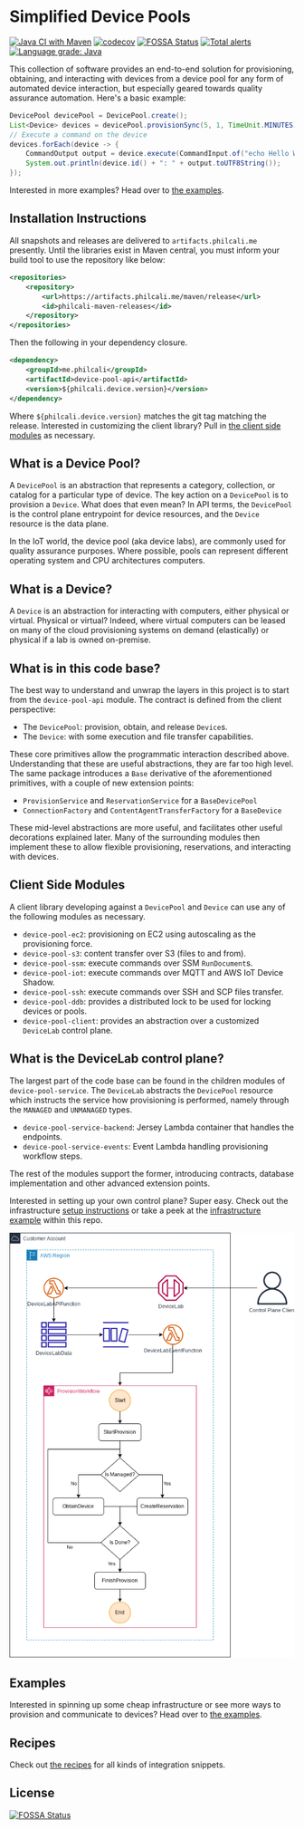 # Simplified Device Pools

[![Java CI with Maven](https://github.com/philcali/device-pool/actions/workflows/maven.yml/badge.svg)](https://github.com/philcali/device-pool/actions/workflows/maven.yml)
[![codecov](https://codecov.io/gh/philcali/device-pool/branch/main/graph/badge.svg?token=WIIU9GHW69)](https://codecov.io/gh/philcali/device-pool)
[![FOSSA Status](https://app.fossa.com/api/projects/git%2Bgithub.com%2Fphilcali%2Fdevice-pool.svg?type=shield)](https://app.fossa.com/projects/git%2Bgithub.com%2Fphilcali%2Fdevice-pool?ref=badge_shield)
[![Total alerts](https://img.shields.io/lgtm/alerts/g/philcali/device-pool.svg?logo=lgtm&logoWidth=18)](https://lgtm.com/projects/g/philcali/device-pool/alerts/)
[![Language grade: Java](https://img.shields.io/lgtm/grade/java/g/philcali/device-pool.svg?logo=lgtm&logoWidth=18)](https://lgtm.com/projects/g/philcali/device-pool/context:java)

This collection of software provides an end-to-end solution for provisioning, obtaining,
and interacting with devices from a device pool for any form of automated device interaction, but
especially geared towards quality assurance automation. Here's a basic example:

```java
DevicePool devicePool = DevicePool.create();
List<Device> devices = devicePool.provisionSync(5, 1, TimeUnit.MINUTES);
// Execute a command on the device
devices.forEach(device -> {
    CommandOutput output = device.execute(CommandInput.of("echo Hello World"));
    System.out.println(device.id() + ": " + output.toUTF8String());
});
```

Interested in more examples? Head over to [the examples](device-pool-examples).

## Installation Instructions

All snapshots and releases are delivered to `artifacts.philcali.me`
presently. Until the libraries exist in Maven central,
you must inform your build tool to use the
repository like below:

```xml
<repositories>
    <repository>
        <url>https://artifacts.philcali.me/maven/release</url>
        <id>philcali-maven-releases</id>
    </repository>
</repositories>
```

Then the following in your dependency closure.

```xml
<dependency>
    <groupId>me.philcali</groupId>
    <artifactId>device-pool-api</artifactId>
    <version>${philcali.device.version}</version>
</dependency>
```

Where `${philcali.device.version}` matches the git tag
matching the release. Interested in customizing the client library?
Pull in [the client side modules](#client-side-modules) as
necessary.

## What is a Device Pool?

A `DevicePool` is an abstraction that represents a category, collection,
or catalog for a particular type of device. The key action on
a `DevicePool` is to provision a `Device`. What does that even mean?
In API terms, the `DevicePool` is the control plane entrypoint for
device resources, and the `Device` resource is the data plane.

In the IoT world, the device pool (aka device labs), are commonly used
for quality assurance purposes. Where possible, pools can represent
different operating system and CPU architectures computers.

## What is a Device?

A `Device` is an abstraction for interacting with computers, either
physical or virtual. Physical or virtual? Indeed, where virtual
computers can be leased on many of the cloud provisioning systems
on demand (elastically) or physical if a lab is owned on-premise.

## What is in this code base?

The best way to understand and unwrap the layers in this project
is to start from the `device-pool-api` module. The contract is defined
from the client perspective:

- The `DevicePool`: provision, obtain, and release `Device`s.
- The `Device`: with some execution and file transfer capabilities.

These core primitives allow the programmatic interaction described above. Understanding
that these are useful abstractions, they are far too high level. The same package introduces
a `Base` derivative of the aforementioned primitives, with a couple of new extension points:

- `ProvisionService` and `ReservationService` for a `BaseDevicePool`
- `ConnectionFactory` and `ContentAgentTransferFactory` for a `BaseDevice`

These mid-level abstractions are more useful, and facilitates other useful decorations
explained later. Many of the surrounding modules then implement these to allow flexible
provisioning, reservations, and interacting with devices.

## Client Side Modules

A client library developing against a `DevicePool` and `Device` can
use any of the following modules as necessary.

- `device-pool-ec2`: provisioning on EC2 using autoscaling as the provisioning force.
- `device-pool-s3`: content transfer over S3 (files to and from).
- `device-pool-ssm`: execute commands over SSM `RunDocument`s.
- `device-pool-iot`: execute commands over MQTT and AWS IoT Device Shadow.
- `device-pool-ssh`: execute commands over SSH and SCP files transfer.
- `device-pool-ddb`: provides a distributed lock to be used for locking devices or pools.
- `device-pool-client`: provides an abstraction over a customized `DeviceLab` control plane.

## What is the DeviceLab control plane?

The largest part of the code base can be found in the children modules of `device-pool-service`.
The `DeviceLab` abstracts the `DevicePool` resource which instructs the service how provisioning
is performed, namely through the `MANAGED` and `UNMANAGED` types.

- `device-pool-service-backend`: Jersey Lambda container that handles the endpoints.
- `device-pool-service-events`: Event Lambda handling provisioning workflow steps.

The rest of the modules support the former, introducing contracts, database implementation and
other advanced extension points.

Interested in setting up your own control plane? Super easy. Check out the infrastructure [setup instructions][2] or
take a peek at the [infrastructure example][3] within this repo.

[![Architecture][4]][4]

[2]: https://github.com/philcali/philcali-cdk/tree/master/device-lab
[3]: device-pool-examples/device-pool-examples-infra/README.md
[4]: images/DevicePool-DeviceLab.png


## Examples

Interested in spinning up some cheap infrastructure or
see more ways to provision and communicate to devices? Head
over to [the examples](device-pool-examples).

## Recipes

Check out [the recipes](recipes/README.md) for all kinds of integration snippets.

## License
[![FOSSA Status](https://app.fossa.com/api/projects/git%2Bgithub.com%2Fphilcali%2Fdevice-pool.svg?type=large)](https://app.fossa.com/projects/git%2Bgithub.com%2Fphilcali%2Fdevice-pool?ref=badge_large)
